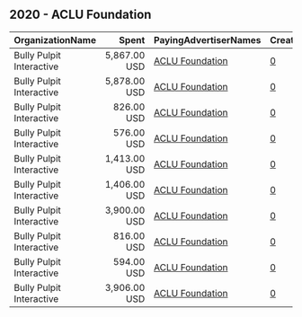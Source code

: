 ## 2020 - ACLU Foundation 
|OrganizationName|Spent|PayingAdvertiserNames|CreativeUrls|Impressions|Genders|AgeBrackets|CountryCodes|BillingAddresses|CandidateBallotInformation|
|:---|---:|:---|:---|---:|:---|:---|:---|:---|:---|
|Bully Pulpit Interactive|5,867.00 USD|[ACLU Foundation](2020/ACLU_Foundation.md)|[0](https://www.snap.com/political-ads/asset/02fb6bb0ff9530571a8470f79894b6e3b8199b93754a6f4f68393519869c86c0?mediaType=mp4)|514,256||18-45|united states|"1445 New York Ave NW,Washington,20005,US"||
|Bully Pulpit Interactive|5,878.00 USD|[ACLU Foundation](2020/ACLU_Foundation.md)|[0](https://www.snap.com/political-ads/asset/ba1a266ff04bce19109d8548c2f92b2d75834c2925c4e5dde6793a89ce644be0?mediaType=mp4)|513,536||18-45|united states|"1445 New York Ave NW,Washington,20005,US"||
|Bully Pulpit Interactive|826.00 USD|[ACLU Foundation](2020/ACLU_Foundation.md)|[0](https://www.snap.com/political-ads/asset/ba1a266ff04bce19109d8548c2f92b2d75834c2925c4e5dde6793a89ce644be0?mediaType=mp4)|77,234||18-45|united states|"1445 New York Ave NW,Washington,20005,US"||
|Bully Pulpit Interactive|576.00 USD|[ACLU Foundation](2020/ACLU_Foundation.md)|[0](https://www.snap.com/political-ads/asset/91594e98d8085f3531d490859dfb8c45d83723bb438fe0746d08cf08f90d90f5?mediaType=mp4)|53,445||18-45|united states|"1445 New York Ave NW,Washington,20005,US"||
|Bully Pulpit Interactive|1,413.00 USD|[ACLU Foundation](2020/ACLU_Foundation.md)|[0](https://www.snap.com/political-ads/asset/02fb6bb0ff9530571a8470f79894b6e3b8199b93754a6f4f68393519869c86c0?mediaType=mp4)|131,717||18-45|united states|"1445 New York Ave NW,Washington,20005,US"||
|Bully Pulpit Interactive|1,406.00 USD|[ACLU Foundation](2020/ACLU_Foundation.md)|[0](https://www.snap.com/political-ads/asset/02fb6bb0ff9530571a8470f79894b6e3b8199b93754a6f4f68393519869c86c0?mediaType=mp4)|130,123||18-45|united states|"1445 New York Ave NW,Washington,20005,US"||
|Bully Pulpit Interactive|3,900.00 USD|[ACLU Foundation](2020/ACLU_Foundation.md)|[0](https://www.snap.com/political-ads/asset/ba1a266ff04bce19109d8548c2f92b2d75834c2925c4e5dde6793a89ce644be0?mediaType=mp4)|332,630||18-45|united states|"1445 New York Ave NW,Washington,20005,US"||
|Bully Pulpit Interactive|816.00 USD|[ACLU Foundation](2020/ACLU_Foundation.md)|[0](https://www.snap.com/political-ads/asset/91594e98d8085f3531d490859dfb8c45d83723bb438fe0746d08cf08f90d90f5?mediaType=mp4)|76,083||18-45|united states|"1445 New York Ave NW,Washington,20005,US"||
|Bully Pulpit Interactive|594.00 USD|[ACLU Foundation](2020/ACLU_Foundation.md)|[0](https://www.snap.com/political-ads/asset/ba1a266ff04bce19109d8548c2f92b2d75834c2925c4e5dde6793a89ce644be0?mediaType=mp4)|54,567||18-45|united states|"1445 New York Ave NW,Washington,20005,US"||
|Bully Pulpit Interactive|3,906.00 USD|[ACLU Foundation](2020/ACLU_Foundation.md)|[0](https://www.snap.com/political-ads/asset/02fb6bb0ff9530571a8470f79894b6e3b8199b93754a6f4f68393519869c86c0?mediaType=mp4)|335,205||18-45|united states|"1445 New York Ave NW,Washington,20005,US"||
